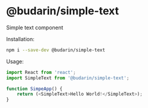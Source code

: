 # @budarin/simple-text
Simple text component

Installation:
```bash
npm i --save-dev @budarin/simple-text
```

Usage:
```js
import React from 'react';
import SimpleText from '@budarin/simple-text';

function SimpeApp() {
    return (<SimpleText>Hello World!</SimpleText>);
}
```